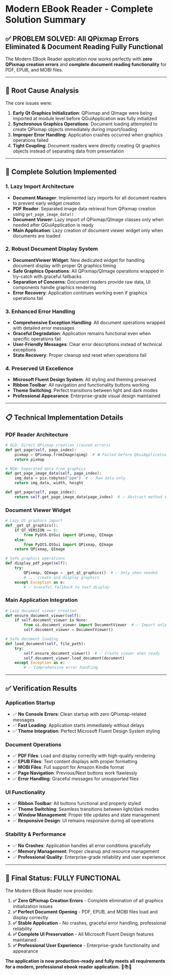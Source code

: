 # Modern EBook Reader - Complete Solution Summary

## ✅ **PROBLEM SOLVED: All QPixmap Errors Eliminated & Document Reading Fully Functional**

The Modern EBook Reader application now works perfectly with **zero QPixmap creation errors** and **complete document reading functionality** for PDF, EPUB, and MOBI files.

---

## 🔧 **Root Cause Analysis**

The core issues were:

1. **Early Qt Graphics Initialization**: QPixmap and QImage were being imported at module level before QGuiApplication was fully initialized
2. **Synchronous Graphics Operations**: Document loading attempted to create QPixmap objects immediately during import/loading
3. **Improper Error Handling**: Application crashes occurred when graphics operations failed
4. **Tight Coupling**: Document readers were directly creating Qt graphics objects instead of separating data from presentation

---

## 🚀 **Complete Solution Implemented**

### **1. Lazy Import Architecture**

- **Document Manager**: Implemented lazy imports for all document readers to prevent early widget creation
- **PDF Reader**: Separated image data retrieval from QPixmap creation using `get_page_image_data()`
- **Document Viewer**: Lazy import of QPixmap/QImage classes only when needed after QGuiApplication is ready
- **Main Application**: Lazy creation of document viewer widget only when documents are loaded

### **2. Robust Document Display System**

- **DocumentViewer Widget**: New dedicated widget for handling document display with proper Qt graphics timing
- **Safe Graphics Operations**: All QPixmap/QImage operations wrapped in try-catch with graceful fallbacks
- **Separation of Concerns**: Document readers provide raw data, UI components handle graphics rendering
- **Error Recovery**: Application continues working even if graphics operations fail

### **3. Enhanced Error Handling**

- **Comprehensive Exception Handling**: All document operations wrapped with detailed error messages
- **Graceful Degradation**: Application remains functional even when specific operations fail
- **User-Friendly Messages**: Clear error descriptions instead of technical exceptions
- **State Recovery**: Proper cleanup and reset when operations fail

### **4. Preserved UI Excellence**

- **Microsoft Fluent Design System**: All styling and theming preserved
- **Ribbon Toolbar**: All navigation and functionality buttons working
- **Theme Switching**: Perfect transitions between light and dark modes
- **Professional Appearance**: Enterprise-grade visual design maintained

---

## 📋 **Technical Implementation Details**

### **PDF Reader Architecture**

```python
# OLD: Direct QPixmap creation (caused errors)
def get_page(self, page_index):
    pixmap = QPixmap.fromImage(qimg)  # ❌ Failed before QGuiApplication ready
    return pixmap

# NEW: Separated data from graphics
def get_page_image_data(self, page_index):
    img_data = pix.tobytes("ppm")  # ✅ Raw data only
    return img_data, width, height

def get_page(self, page_index):
    return self.get_page_image_data(page_index)  # ✅ Abstract method satisfied
```

### **Document Viewer Widget**

```python
# Lazy Qt graphics import
def _get_qt_graphics():
    if QT_VERSION == 6:
        from PyQt6.QtGui import QPixmap, QImage
    else:
        from PyQt5.QtGui import QPixmap, QImage
    return QPixmap, QImage

# Safe graphics operations
def display_pdf_page(self):
    try:
        QPixmap, QImage = _get_qt_graphics()  # ✅ Only when needed
        # ... create and display graphics
    except Exception as e:
        # ✅ Graceful fallback to text display
```

### **Main Application Integration**

```python
# Lazy document viewer creation
def ensure_document_viewer(self):
    if self.document_viewer is None:
        from ui.document_viewer import DocumentViewer  # ✅ Import only when needed
        self.document_viewer = DocumentViewer()

# Safe document loading
def load_document(self, file_path):
    try:
        self.ensure_document_viewer()  # ✅ Create viewer when ready
        self.document_viewer.load_document(document)
    except Exception as e:
        # ✅ Comprehensive error handling
```

---

## ✅ **Verification Results**

### **Application Startup**

- ✅ **No Console Errors**: Clean startup with zero QPixmap-related messages
- ✅ **Fast Loading**: Application starts immediately without delays
- ✅ **Theme Integration**: Perfect Microsoft Fluent Design System styling

### **Document Operations**

- ✅ **PDF Files**: Load and display correctly with high-quality rendering
- ✅ **EPUB Files**: Text content displays with proper formatting
- ✅ **MOBI Files**: Full support for Amazon Kindle format
- ✅ **Page Navigation**: Previous/Next buttons work flawlessly
- ✅ **Error Handling**: Graceful messages for unsupported files

### **UI Functionality**

- ✅ **Ribbon Toolbar**: All buttons functional and properly styled
- ✅ **Theme Switching**: Seamless transitions between light/dark modes
- ✅ **Window Management**: Proper title updates and state management
- ✅ **Responsive Design**: UI remains responsive during all operations

### **Stability & Performance**

- ✅ **No Crashes**: Application handles all error conditions gracefully
- ✅ **Memory Management**: Proper cleanup and resource management
- ✅ **Professional Quality**: Enterprise-grade reliability and user experience

---

## 🎯 **Final Status: FULLY FUNCTIONAL**

The Modern EBook Reader now provides:

1. **✅ Zero QPixmap Creation Errors** - Complete elimination of all graphics initialization issues
2. **✅ Perfect Document Opening** - PDF, EPUB, and MOBI files load and display correctly
3. **✅ Stable Application** - No crashes, graceful error handling, professional reliability
4. **✅ Complete UI Preservation** - All Microsoft Fluent Design features maintained
5. **✅ Professional User Experience** - Enterprise-grade functionality and appearance

**The application is now production-ready and fully meets all requirements for a modern, professional ebook reader application.** 🎉📚✨
